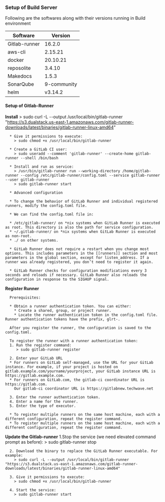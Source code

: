### **Setup of Build Server**

Following are the softwares along with their versions running in Build environment

 
  Software             |     Version
  ---------------------|-------------------                    
  Gitlab-runner        |  16.2.0
  aws-cli              |  2.15.21
  docker               |  20.10.21
  reposolite           |  3.4.10
  Makedocs             |  1.5.3
  SonarQube            |  9-community
  helm                 |  v3.14.2
  
#### **Setup of Gitlab-Runner**
    
  **Install**
	  > sudo curl -L --output /usr/local/bin/gitlab-runner "https://s3.dualstack.us-east-1.amazonaws.com/gitlab-runner-downloads/latest/binaries/gitlab-runner-linux-amd64"
      
	  * Give it permissions to execute:
	    > sudo chmod +x /usr/local/bin/gitlab-runner
  
      * Create a GitLab CI user:
	    > sudo useradd --comment 'gitlab-runner' --create-home gitlab-runner --shell /bin/bash

      * Install and run as service:
	    > /usr/bin/gitlab-runner run --working-directory /home/gitlab-runner --config /etc/gitlab-runner/config.toml --service gitlab-runner --user gitlab-runner
	    > sudo gitlab-runner start
	  
	  * Advanced configuration
	  
	  * To change the behavior of GitLab Runner and individual registered runners, modify the config.toml file.

      * We can find the config.toml file in:
	  
	  * /etc/gitlab-runner/ on *nix systems when GitLab Runner is executed as root. This directory is also the path for service configuration.
      * ~/.gitlab-runner/ on *nix systems when GitLab Runner is executed as non-root.
      * ./ on other systems.
	  
	  * GitLab Runner does not require a restart when you change most options. This includes parameters in the [[runners]] section and most parameters in the global section, except for listen_address. If a runner was already registered, you don’t need to register it again.

      * GitLab Runner checks for configuration modifications every 3 seconds and reloads if necessary. GitLab Runner also reloads the configuration in response to the SIGHUP signal.
	  
	  
  **Register Runner**
	  
	  Prerequisites:

      * Obtain a runner authentication token. You can either:
        * Create a shared, group, or project runner.
        * Locate the runner authentication token in the config.toml file. Runner authentication tokens have the prefix, glrt-.
		
	  After you register the runner, the configuration is saved to the config.toml.

      To register the runner with a runner authentication token:
	  1. Run the register command:
	     > sudo gitlab-runner register

      2. Enter your GitLab URL
	  * For runners on GitLab self-managed, use the URL for your GitLab instance. For example, if your project is hosted on gitlab.example.com/yourname/yourproject, your GitLab instance URL is https://gitlab.example.com.
      * For runners on GitLab.com, the gitlab-ci coordinator URL is https://gitlab.com. 
	    Our gitlab-ci coordinator URL is https://gitlabnew.techwave.net
		
	  3. Enter the runner authentication token.
      4. Enter a name for the runner.
      5. Enter the type of executor.
	  
	  * To register multiple runners on the same host machine, each with a different configuration, repeat the register command.
	  * To register multiple runners on the same host machine, each with a different configuration, repeat the register command.
	  
	  
	  
  **Update the Gitlab-runner**
	  1.Stop the service (we need elevated command prompt as before):
	    > sudo gitlab-runner stop

      2. Download the binary to replace the GitLab Runner executable. For example:
	    > sudo curl -L --output /usr/local/bin/gitlab-runner "https://s3.dualstack.us-east-1.amazonaws.com/gitlab-runner-downloads/latest/binaries/gitlab-runner-linux-amd64"

      3. Give it permissions to execute:
	    > sudo chmod +x /usr/local/bin/gitlab-runner

      4. Start the service:
	    > sudo gitlab-runner start
